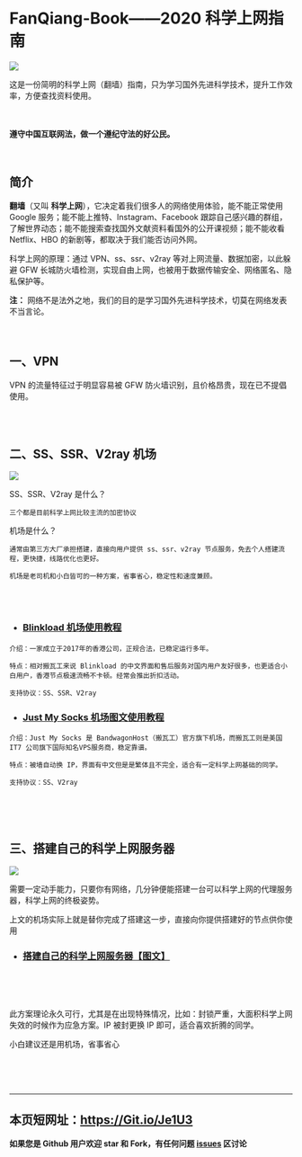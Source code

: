 # FanQiang-Book——2020 科学上网指南

![](https://github.com/xiaoming-ssr/FanQiang-Book/blob/master/1.jpg)

这是一份简明的科学上网（翻墙）指南，只为学习国外先进科学技术，提升工作效率，方便查找资料使用。
<br/>
<br/>
<br/>

**遵守中国互联网法，做一个遵纪守法的好公民。**

<br/>

## 简介
**翻墙**（又叫 **科学上网**），它决定着我们很多人的网络使用体验，能不能正常使用 Google 服务；能不能上推特、Instagram、Facebook 跟踪自己感兴趣的群组，了解世界动态；能不能搜索查找国外文献资料看国外的公开课视频；能不能收看 Netflix、HBO 的新剧等，都取决于我们能否访问外网。

科学上网的原理：通过 VPN、ss、ssr、v2ray 等对上网流量、数据加密，以此躲避 GFW 长城防火墙检测，实现自由上网，也被用于数据传输安全、网络匿名、隐私保护等。

**注：** 网络不是法外之地，我们的目的是学习国外先进科学技术，切莫在网络发表不当言论。
<br/>
<br/>
<br/>

<span id="1">一、VPN</span>
-------------
VPN 的流量特征过于明显容易被 GFW 防火墙识别，且价格昂贵，现在已不提倡使用。

<br/>
<br/>

<span id="2">二、SS、SSR、V2ray 机场</span>
-------------
![](https://github.com/xiaoming-ssr/FanQiang-Book/blob/master/2.png)

SS、SSR、V2ray 是什么？

```三个都是目前科学上网比较主流的加密协议```

机场是什么？

```通常由第三方大厂承担搭建，直接向用户提供 ss、ssr、v2ray 节点服务，免去个人搭建流程，更快捷，线路优化也更好。```

```机场是老司机和小白皆可的一种方案，省事省心，稳定性和速度兼顾。```

<br/>
<br/>


+ ### [Blinkload 机场使用教程](https://github.com/xiaoming-ssr/FanQiang-Book/wiki/Blinkload-%E6%9C%BA%E5%9C%BA%E2%80%94%E2%80%94%E4%BD%BF%E7%94%A8%E6%95%99%E7%A8%8B)

```介绍：一家成立于2017年的香港公司，正规合法，已稳定运行多年。```

 ```特点：相对搬瓦工来说 Blinkload 的中文界面和售后服务对国内用户友好很多，也更适合小白用户，香港节点极速流畅不卡顿。经常会推出折扣活动。```

```支持协议：SS、SSR、V2ray```

+ ### [Just My Socks 机场图文使用教程](https://github.com/xiaoming-ssr/FanQiang-Book/wiki/%E6%90%AC%E7%93%A6%E5%B7%A5-Just-My-Socks-%E8%AF%A6%E7%BB%86%E5%9B%BE%E6%96%87%E6%95%99%E7%A8%8B)

```介绍：Just My Socks 是 BandwagonHost（搬瓦工）官方旗下机场，而搬瓦工则是美国 IT7 公司旗下国际知名VPS服务商，稳定靠谱。```

```特点：被墙自动换 IP，界面有中文但是是繁体且不完全，适合有一定科学上网基础的同学。```

```支持协议：SS、V2ray```

<br/>
<br/>
<br/>

<span id="3">三、搭建自己的科学上网服务器</span>
----------------
![](https://github.com/xiaoming-ssr/FanQiang-Book/blob/master/3.png)

需要一定动手能力，只要你有网络，几分钟便能搭建一台可以科学上网的代理服务器，科学上网的终极姿势。

上文的机场实际上就是替你完成了搭建这一步，直接向你提供搭建好的节点供你使用

+ ### [搭建自己的科学上网服务器【图文】](https://github.com/xiaoming-ssr/FanQiang-Book/wiki/%E6%90%AD%E5%BB%BA%E8%87%AA%E5%B7%B1%E7%9A%84%E7%A7%91%E5%AD%A6%E4%B8%8A%E7%BD%91%E6%9C%8D%E5%8A%A1%E5%99%A8)


<br/>
<br/>
<br/> 



此方案理论永久可行，尤其是在出现特殊情况，比如：封锁严重，大面积科学上网失效的时候作为应急方案。IP 被封更换 IP 即可，适合喜欢折腾的同学。

小白建议还是用机场，省事省心

<br/>
<br/>
<br/>

----


## 本页短网址：https://Git.io/Je1U3

**如果您是 Github 用户欢迎 star 和 Fork，有任何问题 [issues](https://github.com/xiaoming-ssr/FanQiang-Book/issues) 区讨论**
